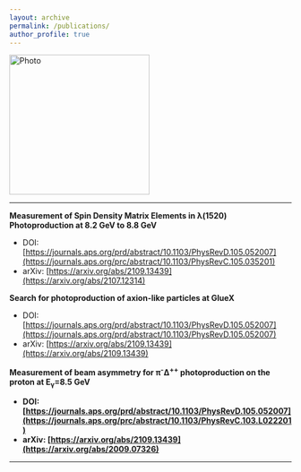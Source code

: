 ```yaml
---
layout: archive
permalink: /publications/
author_profile: true
---
```


<p align="left">
  <img src="https://zabaldwin.github.io/files/GlueXLogo.pdf" alt="Photo" style="width: 250px;"/>   
</p>
<hr>

<strong>Measurement of Spin Density Matrix Elements in &lambda;(1520) Photoproduction at 8.2 GeV to 8.8 GeV</strong>
  * DOI: [https://journals.aps.org/prd/abstract/10.1103/PhysRevD.105.052007](https://journals.aps.org/prc/abstract/10.1103/PhysRevC.105.035201)
  * arXiv: [https://arxiv.org/abs/2109.13439](https://arxiv.org/abs/2107.12314)
  
<strong>Search for photoproduction of axion-like particles at GlueX</strong>
  * DOI: [https://journals.aps.org/prd/abstract/10.1103/PhysRevD.105.052007](https://journals.aps.org/prd/abstract/10.1103/PhysRevD.105.052007)
  * arXiv: [https://arxiv.org/abs/2109.13439](https://arxiv.org/abs/2109.13439)

<strong>Measurement of beam asymmetry for &pi;<sup>-</sup>&Delta;<sup>++</sup> photoproduction on the proton at E<sub>&gamma;</sub>=8.5 GeV
  * DOI: [https://journals.aps.org/prd/abstract/10.1103/PhysRevD.105.052007](https://journals.aps.org/prc/abstract/10.1103/PhysRevC.103.L022201)
  * arXiv: [https://arxiv.org/abs/2109.13439](https://arxiv.org/abs/2009.07326)

<hr>



